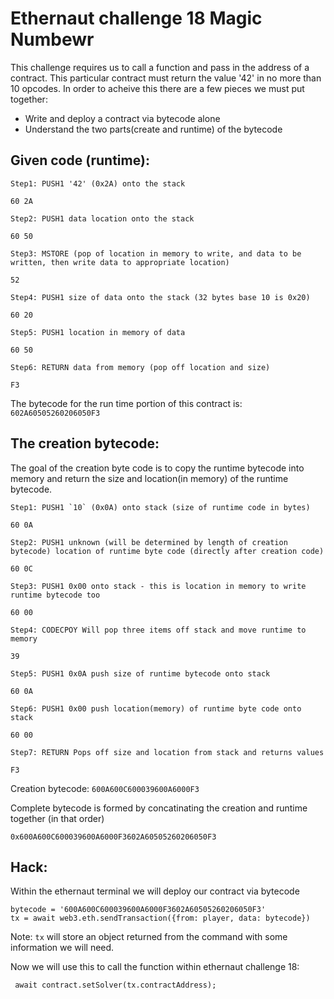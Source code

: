 # Ethernaut challenge 18 Magic Numbewr

This challenge requires us to call a function and pass in the address of a contract. This particular contract must return the value '42' in no more than 10 opcodes. In order to acheive this there are a few pieces we must put together:

- Write and deploy a contract via bytecode alone
- Understand the two parts(create and runtime) of the bytecode

## Given code (runtime):
```
Step1: PUSH1 '42' (0x2A) onto the stack

60 2A

Step2: PUSH1 data location onto the stack

60 50

Step3: MSTORE (pop of location in memory to write, and data to be written, then write data to appropriate location)

52

Step4: PUSH1 size of data onto the stack (32 bytes base 10 is 0x20)

60 20 

Step5: PUSH1 location in memory of data

60 50

Step6: RETURN data from memory (pop off location and size)

F3
```

The bytecode for the run time portion of this contract is: 
`602A60505260206050F3`

## The creation bytecode:

The goal of the creation byte code is to copy the runtime bytecode into memory and return the size and location(in memory) of the runtime bytecode.

```
Step1: PUSH1 `10` (0x0A) onto stack (size of runtime code in bytes)

60 0A

Step2: PUSH1 unknown (will be determined by length of creation bytecode) location of runtime byte code (directly after creation code)

60 0C

Step3: PUSH1 0x00 onto stack - this is location in memory to write runtime bytecode too

60 00

Step4: CODECPOY Will pop three items off stack and move runtime to memory

39

Step5: PUSH1 0x0A push size of runtime bytecode onto stack

60 0A

Step6: PUSH1 0x00 push location(memory) of runtime byte code onto stack

60 00

Step7: RETURN Pops off size and location from stack and returns values

F3
```

Creation bytecode: `600A600C600039600A6000F3`

Complete bytecode is formed by concatinating the creation and runtime together (in that order)

`0x600A600C600039600A6000F3602A60505260206050F3`

## Hack:

Within the ethernaut terminal we will deploy our contract via bytecode

```
bytecode = '600A600C600039600A6000F3602A60505260206050F3'
tx = await web3.eth.sendTransaction({from: player, data: bytecode})
```

Note: `tx` will store an object returned from the command with some information we will need.

Now we will use this to call the function within ethernaut challenge 18:

` await contract.setSolver(tx.contractAddress);`